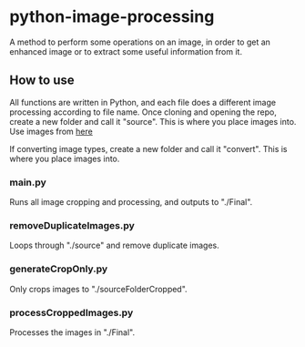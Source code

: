 # python-image-processing
A method to perform some operations on an image, in order to get an enhanced image or to extract some useful information from it.

## How to use
All functions are written in Python, and each file does a different image processing according to file name.
Once cloning and opening the repo, create a new folder and call it "source". This is where you place images into.
Use images from [here](https://github.com/WathikAhmed/GAN-images)

If converting image types, create a new folder and call it "convert". This is where you place images into.

### main.py
Runs all image cropping and processing, and outputs to "./Final".

### removeDuplicateImages.py
Loops through "./source" and remove duplicate images.

### generateCropOnly.py
Only crops images to "./sourceFolderCropped".

### processCroppedImages.py
Processes the images in "./Final".

